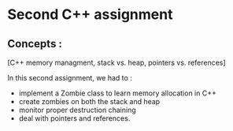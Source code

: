 # Second C++ assignment

## Concepts :
[C++ memory managment, stack vs. heap, pointers vs. references]

In this second assignment, we had to :
- implement a Zombie class to learn memory allocation in C++
- create zombies on both the stack and heap
- monitor proper destruction chaining
- deal with pointers and references.
